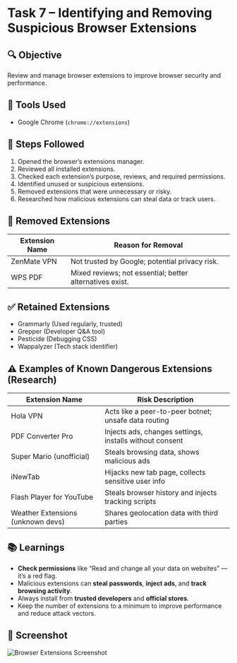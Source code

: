 
# Task 7 – Identifying and Removing Suspicious Browser Extensions

## 🔍 Objective
Review and manage browser extensions to improve browser security and performance.

## 🧰 Tools Used
- Google Chrome (`chrome://extensions`)

## 📝 Steps Followed
1. Opened the browser’s extensions manager.
2. Reviewed all installed extensions.
3. Checked each extension’s purpose, reviews, and required permissions.
4. Identified unused or suspicious extensions.
5. Removed extensions that were unnecessary or risky.
6. Researched how malicious extensions can steal data or track users.

## 🧼 Removed Extensions

| Extension Name        | Reason for Removal                                    |
|-----------------------|-------------------------------------------------------|
| ZenMate VPN           | Not trusted by Google; potential privacy risk.        |
| WPS PDF               | Mixed reviews; not essential; better alternatives exist. |

## ✅ Retained Extensions

- Grammarly (Used regularly, trusted)
- Grepper (Developer Q&A tool)
- Pesticide (Debugging CSS)
- Wappalyzer (Tech stack identifier)

## ⚠️ Examples of Known Dangerous Extensions (Research)

| Extension Name              | Risk Description                                             |
|----------------------------|--------------------------------------------------------------|
| Hola VPN                   | Acts like a peer-to-peer botnet; unsafe data routing         |
| PDF Converter Pro          | Injects ads, changes settings, installs without consent      |
| Super Mario (unofficial)   | Steals browsing data, shows malicious ads                    |
| iNewTab                    | Hijacks new tab page, collects sensitive user info           |
| Flash Player for YouTube   | Steals browser history and injects tracking scripts          |
| Weather Extensions (unknown devs) | Shares geolocation data with third parties             |

## 📚 Learnings

- **Check permissions** like “Read and change all your data on websites” — it’s a red flag.
- Malicious extensions can **steal passwords**, **inject ads**, and **track browsing activity**.
- Always install from **trusted developers** and **official stores**.
- Keep the number of extensions to a minimum to improve performance and reduce attack vectors.

## 📸 Screenshot
![Browser Extensions Screenshot](./Screenshot.png)
